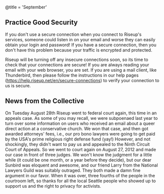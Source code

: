 @title = 'September'

## Practice Good Security

If you don't use a secure connection when you connect to Riseup's services, someone could listen in on your email and worse they can easily obtain your login and password! If you have a secure connection, then you don't have this problem because your traffic is encrypted and protected.

Riseup will be turning off any insecure connections soon, so its time to check that your connections are secure! If you are always reading your email with your web browser, you are set. If you are using a mail client, like Thunderbird, then please follow the instructions in our help pages (https://help.riseup.net/en/secure-connections) to verify your connection to us is secure.

## News from the Collective

On Tuesday August 28th Riseup went to federal court again, this time in an appeals case. As some of you may recall, we were subpoenaed last year to turn over some information on users who received an email about a queer direct action at a conservative church. We won that case, and then got awarded attorneys' fees, i.e., our pro bono lawyers were going to get paid by the USA's prime religious right defense fund (yay!) However, and not shockingly, they didn't want to pay us and appealed to the Ninth Circuit Court of Appeals. So we went to court again on August 27, 2012 and made our case in front of three judges. We won't know the judgment for a little while (it could be one month, or a year before they decide), but our dear Sunbird was eloquent and awesome, and our friend Larry from the National Lawyers Guild was suitably outraged. They both made a damn fine argument in our favor. When it was over, three fourths of the people in the courtroom left, so thanks for all the local Seattle people who showed up to support us and the right to privacy for activists.
